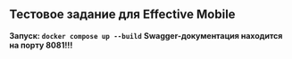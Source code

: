 ## Тестовое задание для Effective Mobile
**Запуск: `docker compose up --build`**
**Swagger-документация находится на порту 8081!!!**
